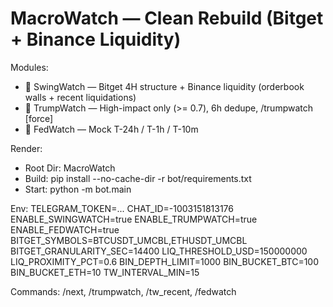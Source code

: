 # MacroWatch — Clean Rebuild (Bitget + Binance Liquidity)
Modules:
- 🎯 SwingWatch — Bitget 4H structure + Binance liquidity (orderbook walls + recent liquidations)
- 🍊 TrumpWatch — High-impact only (>= 0.7), 6h dedupe, /trumpwatch [force]
- 🏦 FedWatch — Mock T-24h / T-1h / T-10m

Render:
- Root Dir: MacroWatch
- Build: pip install --no-cache-dir -r bot/requirements.txt
- Start: python -m bot.main

Env:
TELEGRAM_TOKEN=...
CHAT_ID=-1003151813176
ENABLE_SWINGWATCH=true
ENABLE_TRUMPWATCH=true
ENABLE_FEDWATCH=true
BITGET_SYMBOLS=BTCUSDT_UMCBL,ETHUSDT_UMCBL
BITGET_GRANULARITY_SEC=14400
LIQ_THRESHOLD_USD=150000000
LIQ_PROXIMITY_PCT=0.6
BIN_DEPTH_LIMIT=1000
BIN_BUCKET_BTC=100
BIN_BUCKET_ETH=10
TW_INTERVAL_MIN=15

Commands:
/next, /trumpwatch, /tw_recent, /fedwatch
